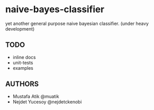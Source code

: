 naive-bayes-classifier
======================

yet another general purpose naive bayesian classifier. (under heavy development)

## TODO
* inline docs
* unit-tests
* examples


## AUTHORS
* Mustafa Atik @muatik
* Nejdet Yucesoy @nejdetckenobi
